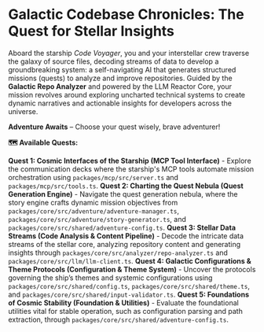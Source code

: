 # Galactic Codebase Chronicles: The Quest for Stellar Insights

Aboard the starship *Code Voyager*, you and your interstellar crew traverse the galaxy of source files, decoding streams of data to develop a groundbreaking system: a self-navigating AI that generates structured missions (quests) to analyze and improve repositories. Guided by the **Galactic Repo Analyzer** and powered by the LLM Reactor Core, your mission revolves around exploring uncharted technical systems to create dynamic narratives and actionable insights for developers across the universe.

**Adventure Awaits** – Choose your quest wisely, brave adventurer!

**🗺️ Available Quests:**

**Quest 1: Cosmic Interfaces of the Starship (MCP Tool Interface)** - Explore the communication decks where the starship's MCP tools automate mission orchestration using `packages/mcp/src/server.ts` and `packages/mcp/src/tools.ts`.
**Quest 2: Charting the Quest Nebula (Quest Generation Engine)** - Navigate the quest generation nebula, where the story engine crafts dynamic mission objectives from `packages/core/src/adventure/adventure-manager.ts`, `packages/core/src/adventure/story-generator.ts`, and `packages/core/src/shared/adventure-config.ts`.
**Quest 3: Stellar Data Streams (Code Analysis & Content Pipeline)** - Decode the intricate data streams of the stellar core, analyzing repository content and generating insights through `packages/core/src/analyzer/repo-analyzer.ts` and `packages/core/src/llm/llm-client.ts`.
**Quest 4: Galactic Configurations & Theme Protocols (Configuration & Theme System)** - Uncover the protocols governing the ship’s themes and systemic configurations using `packages/core/src/shared/config.ts`, `packages/core/src/shared/theme.ts`, and `packages/core/src/shared/input-validator.ts`.
**Quest 5: Foundations of Cosmic Stability (Foundation & Utilities)** - Evaluate the foundational utilities vital for stable operation, such as configuration parsing and path extraction, through `packages/core/src/shared/adventure-config.ts`.
